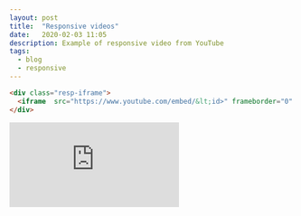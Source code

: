```yaml
---
layout: post
title:  "Responsive videos"
date:   2020-02-03 11:05
description: Example of responsive video from YouTube
tags:
  - blog
  - responsive
---
```

```html
<div class="resp-iframe">
  <iframe  src="https://www.youtube.com/embed/&lt;id>" frameborder="0" allow="autoplay; encrypted-media" allowfullscreen></iframe>
</div>
```

<div class="resp-iframe">
  <iframe  src="https://www.youtube.com/embed/ZTidn2dBYbY?list=RDZTidn2dBYbY" frameborder="0" allow="autoplay; encrypted-media" allowfullscreen></iframe>
</div>
